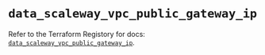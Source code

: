 # `data_scaleway_vpc_public_gateway_ip`

Refer to the Terraform Registory for docs: [`data_scaleway_vpc_public_gateway_ip`](https://registry.terraform.io/providers/scaleway/scaleway/2.22.0/docs/data-sources/vpc_public_gateway_ip).
